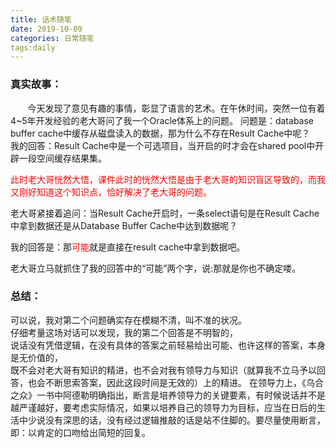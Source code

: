 ```yaml
---
title: 话术随笔 
date: 2019-10-09
categories: 日常随笔
tags:daily
---
```


### 真实故事：  
&nbsp;&nbsp;&nbsp;&nbsp;&nbsp;&nbsp;&nbsp;今天发现了意见有趣的事情，彰显了语言的艺术。在午休时间，突然一位有着4~5年开发经验的老大哥问了我一个Oracle体系上的问题。
问题是：database buffer cache中缓存从磁盘读入的数据，那为什么不存在Result Cache中呢？  
我的回答：Result Cache中是一个可选项目，当开启的时才会在shared pool中开辟一段空间缓存结果集。  

<font color="red"> 此时老大哥恍然大悟，课件此时的恍然大悟是由于老大哥的知识盲区导致的，而我又刚好知道这个知识点，恰好解决了老大哥的问题。 </font>

老大哥紧接着追问：当Result Cache开启时，一条select语句是在Result Cache中拿到数据还是从Database Buffer Cache中达到数据呢？

我的回答是：那<font color="red">可能</font>就是直接在result cache中拿到数据吧。  

老大哥立马就抓住了我的回答中的“可能”两个字，说:那就是你也不确定喽。  


### 总结： 
可以说，我对第二个问题确实存在模糊不清，叫不准的状况。  
仔细考量这场对话可以发现，我的第二个回答是不明智的，  
说话没有凭借逻辑，在没有具体的答案之前轻易给出可能、也许这样的答案，本身是无价值的，  
既不会对老大哥有知识的精进，也不会对我有领导力与知识（就算我不立马予以回答，也会不断思索答案，因此这段时间是无效的）上的精进。
在领导力上，《乌合之众》一书中阿德勒明确指出，断言是培养领导力的关键要素，有时候说话并不是越严谨越好，要考虑实际情况，如果以培养自己的领导力为目标，应当在日后的生活中少说没有深思的话，没有经过逻辑推敲的话是站不住脚的。要尽量使用断言，即：以肯定的口吻给出简短的回复。




